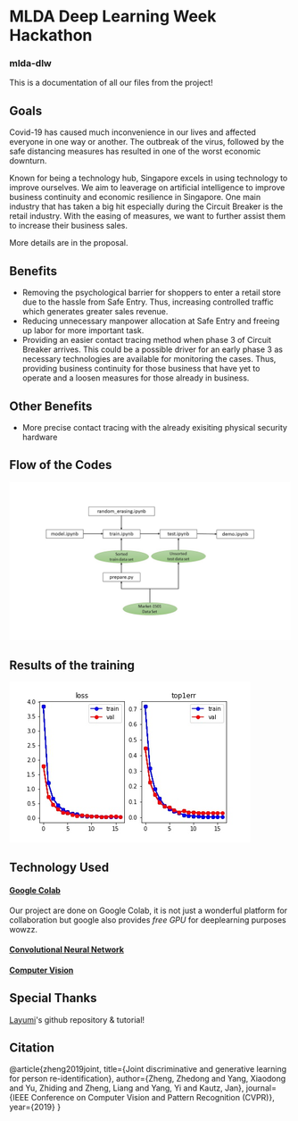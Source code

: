 
# MLDA Deep Learning Week Hackathon
### mlda-dlw
This is a documentation of all our files from the project! 

## Goals
Covid-19 has caused much inconvenience in our lives and affected everyone in one way or another. The outbreak of the virus, followed by the safe distancing measures has
resulted in one of the worst economic downturn.

Known for being a technology hub, Singapore excels in using technology to improve ourselves.
We aim to leaverage on artificial intelligence to improve business continuity and economic resilience in Singapore. 
One main industry that has taken a big hit especially during the Circuit Breaker is the retail industry.
With the easing of measures, we want to further assist them to increase their business sales. 

More details are in the proposal.

## Benefits
- Removing the psychological barrier for shoppers to enter a retail store due to the hassle from Safe Entry.
  Thus, increasing controlled traffic which generates greater sales revenue. 
- Reducing unnecessary manpower allocation at Safe Entry and freeing up labor for more important task.  
- Providing an easier contact tracing method when phase 3 of Circuit Breaker arrives.
  This could be a possible driver for an early phase 3 as necessary technologies are available for monitoring the cases.
  Thus, providing business continuity for those business that have yet to operate and a loosen measures for those already in business.
## Other Benefits
- More precise contact tracing with the already exisiting physical security hardware

## Flow of the Codes
![alt text](https://github.com/mlda-weiren/mlda-dlw/blob/main/Flowchart.jpg)

## Results of the training
![alt text](https://github.com/mlda-weiren/mlda-dlw/blob/main/train.jpg)


## Technology Used

#### [Google Colab](https://www.google.com/url?sa=t&rct=j&q=&esrc=s&source=web&cd=&cad=rja&uact=8&ved=2ahUKEwiw2P6AsbzsAhWFheYKHTYuBsMQFjAAegQIDhAD&url=https%3A%2F%2Fcolab.research.google.com%2F&usg=AOvVaw3A5aPK2kLFzKOzb6sOckVw)
Our project are done on Google Colab, it is not just a wonderful platform for collaboration but google also provides *free GPU* for deeplearning purposes wowzz.

#### [Convolutional Neural Network](https://www.sciencedirect.com/topics/engineering/convolutional-neural-network)

#### [Computer Vision](https://machinelearningmastery.com/what-is-computer-vision/)


## Special Thanks
[Layumi](https://github.com/layumi/Person_reID_baseline_pytorch)'s github repository & tutorial!

## Citation 
@article{zheng2019joint,
  title={Joint discriminative and generative learning for person re-identification},
  author={Zheng, Zhedong and Yang, Xiaodong and Yu, Zhiding and Zheng, Liang and Yang, Yi and Kautz, Jan},
  journal={IEEE Conference on Computer Vision and Pattern Recognition (CVPR)},
  year={2019}
}
